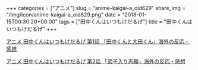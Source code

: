 +++
categories = ["アニメ"]
slug = "anime-kaigai-a_old629"
share_img = "/img/icon/anime-kaigai-a_old629.png"
date = "2018-01-15T00:30:20+09:00"
tags = ["田中くんはいつもけだるげ"]
title = "田中くんはいつもけだるげ"
+++



<a href="http://jpn-log.blog.jp/archives/1056295281.html" rel="nofollow" target="_blank" title="アニメ 田中くんはいつもけだるげ 第1話 「田中くんと大田くん」海外の反応・感想">アニメ 田中くんはいつもけだるげ 第1話 「田中くんと大田くん」海外の反応・感想</a>

<a href="http://jpn-log.blog.jp/archives/1056445475.html" rel="nofollow" target="_blank" title="アニメ 田中くんはいつもけだるげ 第2話 「弟子入り志願」海外の反応・感想">アニメ 田中くんはいつもけだるげ 第2話 「弟子入り志願」海外の反応・感想</a>

